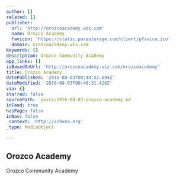 ```yaml
---
author: []
related: []
publisher:
  url: 'http://orozcoacademy.wix.com'
  name: Orozco Academy
  favicon: 'https://static.parastorage.com/client/pfavico.ico'
  domain: orozcoacademy.wix.com
keywords: []
description: Orozco Community Academy
app_links: []
isBasedOnUrl: 'http://orozcoacademy.wix.com/orozcoacademy'
title: Orozco Academy
datePublished: '2016-08-03T00:48:52.694Z'
dateModified: '2016-08-03T00:48:31.426Z'
via: {}
starred: false
sourcePath: _posts/2016-08-03-orozco-academy.md
inFeed: true
hasPage: false
inNav: false
_context: 'http://schema.org'
_type: MediaObject

---
```

<article style=""><h1>Orozco Academy</h1><p>Orozco Community Academy</p></article>
